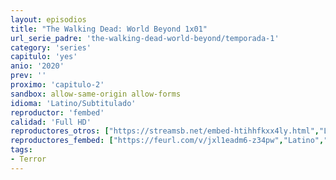 ```yaml
---
layout: episodios
title: "The Walking Dead: World Beyond 1x01"
url_serie_padre: 'the-walking-dead-world-beyond/temporada-1'
category: 'series'
capitulo: 'yes'
anio: '2020'
prev: ''
proximo: 'capitulo-2'
sandbox: allow-same-origin allow-forms
idioma: 'Latino/Subtitulado'
reproductor: 'fembed'
calidad: 'Full HD'
reproductores_otros: ["https://streamsb.net/embed-htihhfkxx4ly.html","Latino","https://gdriveplayer.to/embed2.php?link=nK5DAJ0HndnJMZkQHOErNA6umAse6yJp93ohfSUDAvkDP%252B8nBuAccC5qGVg8TrqtxlgJ97Heo%252BOqwc6uWmDS8ZhITIBNg82w60b%252Bt8%252BKuGBiD2RYLltCTmQFop8hfLBKULTqq%252BQ5ez1POI92pTgrrIesFwWkYT68c5Xymvj%252BfdYvjgXuATSG%252Bse1AEnkosb8z%252Bro%252BUvndC18UjF%252FiCn2MD","Latino","https://gdriveplayer.to/embed2.php?link=V0h%252B1GNuwSRdP594sS%252FilAiAAoE6zf7vXLtXRlarCvgV%252FaHb8VPDaaoqTDuewkkx4E4MbvivB0fi7dWlYOybQb6GGQeYzrUJfuBy586%252FRS5vOSL%252BtdUa9zaq1JHKTotUOehKQFIBm7PWFtha9APrgYVgJV4hpBgKbufd6LPGWaiVlHqPIE0dHHp2JXOI3DgfQqOZ7aRP3sx3vnvoJsGnHa","Subtitulado"]
reproductores_fembed: ["https://feurl.com/v/jxl1eadm6-z34pw","Latino","https://sypl.xyz/v/ky5k0t3wm1jlxry","Latino","https://femax20.com/v/gy2m-h-w08ex-5q","Latino","https://femax20.com/v/z75m0tjlp14pnm1","Subtitulado","https://femax20.com/v/ywxklbeqjqpe7jy","Subtitulado","https://femax20.com/v/lne0ptn05er6gmy","Subtitulado"]
tags:
- Terror
---
```












